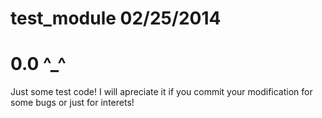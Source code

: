 test_module
02/25/2014
===========
 0.0  ^_^
===========

Just some test code!
I will apreciate it if you commit your modification for some bugs or just for interets!
